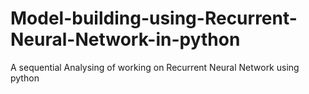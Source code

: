 # Model-building-using-Recurrent-Neural-Network-in-python
A sequential Analysing of working on Recurrent Neural Network using python
